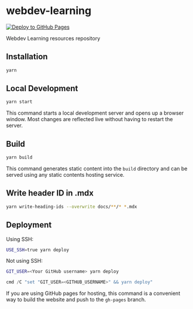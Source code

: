 # webdev-learning

[![Deploy to GitHub Pages](https://github.com/rjoydip/webdev-learning/actions/workflows/deploy.yml/badge.svg)](https://github.com/rjoydip/webdev-learning/actions/workflows/deploy.yml)

Webdev Learning resources repository

## Installation

```sh
yarn
```

## Local Development

```sh
yarn start
```

This command starts a local development server and opens up a browser window. Most changes are reflected live without having to restart the server.

## Build

```sh
yarn build
```

This command generates static content into the `build` directory and can be served using any static contents hosting service.

## Write header ID in .mdx

```sh
yarn write-heading-ids --overwrite docs/**/* *.mdx
```

## Deployment

Using SSH:

```sh
USE_SSH=true yarn deploy
```

Not using SSH:

```sh
GIT_USER=<Your GitHub username> yarn deploy
```

```powershell
cmd /C "set "GIT_USER=<GITHUB_USERNAME>" && yarn deploy"
```

If you are using GitHub pages for hosting, this command is a convenient way to build the website and push to the `gh-pages` branch.
